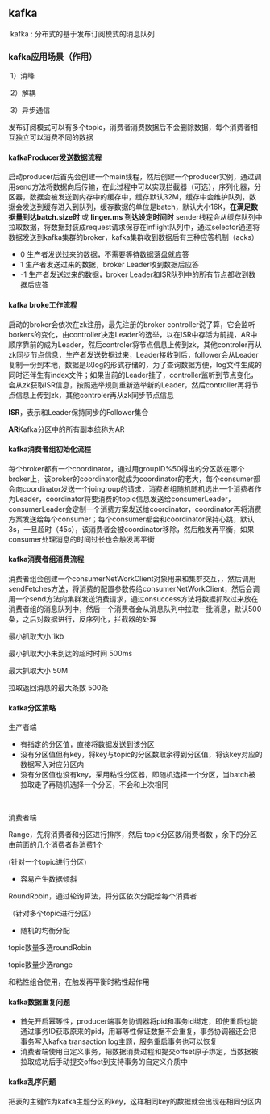 ## kafka

​			kafka : 分布式的基于发布订阅模式的消息队列

### kafka应用场景（作用）

​		1）消峰

​		2）解耦

​		3）异步通信

发布订阅模式可以有多个topic，消费者消费数据后不会删除数据，每个消费者相互独立可以消费不同的数据

#### kafkaProducer发送数据流程

​	启动producer后首先会创建一个main线程，然后创建一个producer实例，通过调用send方法将数据向后传输，在此过程中可以实现拦截器（可选），序列化器，分区器，数据会被发送到内存中的缓存中，缓存默认32M，缓存中会维护队列，数据会发送到缓存进入到队列，缓存数据的单位是batch，默认大小16K，**在满足数据量到达batch.size时** 或 **linger.ms 到达设定时间时** sender线程会从缓存队列中拉取数据，将数据封装成request请求保存在inflight队列中，通过selector通道将数据发送到kafka集群的broker，kafka集群收到数据后有三种应答机制（acks）

- 0  生产者发送过来的数据，不需要等待数据落盘就应答
- 1  生产者发送过来的数据，broker Leader收到数据后应答
- -1  生产者发送过来的数据，broker Leader和ISR队列中的所有节点都收到数据后应答



#### kafka broke工作流程

启动的broker会依次在zk注册，最先注册的broker controller说了算，它会监听borkers的变化，由controller决定Leader的选举，以在ISR中存活为前提，AR中顺序靠前的成为Leader，然后controler将节点信息上传到zk，其他controler再从zk同步节点信息，生产者发送数据过来，Leader接收到后，follower会从Leader复制一份到本地，数据是以log的形式存储的，为了查询数据方便，log文件生成的同时还伴生有index文件；如果当前的Leader挂了，controller监听到节点变化，会从zk获取ISR信息，按照选举规则重新选举新的Leader，然后controller再将节点信息上传到zk，其他controler再从zk同步节点信息

**ISR**，表示和Leader保持同步的Follower集合

**AR**Kafka分区中的所有副本统称为AR

#### kafka消费者组初始化流程

每个broker都有一个coordinator，通过用groupID%50得出的分区数在哪个broker上，该broker的coordinator就成为coordinator的老大，每个consumer都会向coordinator发送一个joingroup的请求，消费者组随机随机选出一个消费者作为Leader，coordinator将要消费的topic信息发送给consumerLeader，consumerLeader会定制一个消费方案发送给coordinator，coordinator再将消费方案发送给每个consumer；每个consumer都会和coordinator保持心跳，默认3s，一旦超时（45s），该消费者会被coordinator移除，然后触发再平衡，如果consumer处理消息的时间过长也会触发再平衡



#### kafka消费者组消费流程

消费者组会创建一个consumerNetWorkClient对象用来和集群交互，，然后调用sendFetches方法，将消费的配置参数传给consumerNetWorkClient，然后会调用一个send方法向集群发送消费请求，通过onsuccess方法将数据抓取过来放在消费者组的消息队列中，然后一个消费者会从消息队列中拉取一批消息，默认500条，之后对数据进行，反序列化，拦截器的处理

最小抓取大小	1kb

最小抓取大小未到达的超时时间	500ms

最大抓取大小	50M

拉取返回消息的最大条数	500条



#### kafka分区策略

生产者端

- 有指定的分区值，直接将数据发送到该分区
- 没有分区值但有key，将key与topic的分区数取余得到分区值，将该key对应的数据写入对应分区内
- 没有分区值也没有key，采用粘性分区器，即随机选择一个分区，当batch被拉取走了再随机选择一个分区，不会和上次相同
  

​			

消费者端

Range，先将消费者和分区进行排序，然后  topic分区数/消费者数	，余下的分区由前面的几个消费者各消费1个

(针对一个topic进行分区)

- 容易产生数据倾斜

RoundRobin，通过轮询算法，将分区依次分配给每个消费者

（针对多个topic进行分区）

- 随机的均衡分配

topic数量多选roundRobin

topic数量少选range

和粘性组合使用，在触发再平衡时粘性起作用



#### kafka数据重复问题

- 首先开启幂等性，producer端事务协调器将pid和事务id绑定，即使重启也能通过事务ID获取原来的pid，用幂等性保证数据不会重复，事务协调器还会把事务写入kafka transaction log主题，服务重启事务也可以恢复
- 消费者端使用自定义事务，把数据消费过程和提交offset原子绑定，当数据被拉取成功后手动提交offset到支持事务的自定义介质中

 

#### kafka乱序问题

把表的主键作为kafka主题分区的key，这样相同key的数据就会出现在相同分区内
